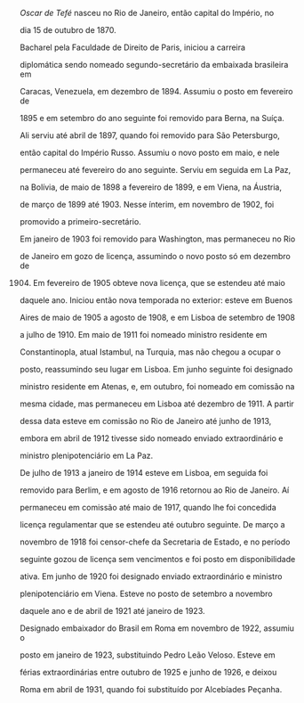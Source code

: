 

*Oscar de Tefé* nasceu no Rio de Janeiro, então capital do Império, no

dia 15 de outubro de 1870.



Bacharel pela Faculdade de Direito de Paris, iniciou a carreira

diplomática sendo nomeado segundo-secretário da embaixada brasileira em

Caracas, Venezuela, em dezembro de 1894. Assumiu o posto em fevereiro de

1895 e em setembro do ano seguinte foi removido para Berna, na Suíça.

Ali serviu até abril de 1897, quando foi removido para São Petersburgo,

então capital do Império Russo. Assumiu o novo posto em maio, e nele

permaneceu até fevereiro do ano seguinte. Serviu em seguida em La Paz,

na Bolívia, de maio de 1898 a fevereiro de 1899, e em Viena, na Áustria,

de março de 1899 até 1903. Nesse ínterim, em novembro de 1902, foi

promovido a primeiro-secretário.



Em janeiro de 1903 foi removido para Washington, mas permaneceu no Rio

de Janeiro em gozo de licença, assumindo o novo posto só em dezembro de

1904. Em fevereiro de 1905 obteve nova licença, que se estendeu até maio

daquele ano. Iniciou então nova temporada no exterior: esteve em Buenos

Aires de maio de 1905 a agosto de 1908, e em Lisboa de setembro de 1908

a julho de 1910. Em maio de 1911 foi nomeado ministro residente em

Constantinopla, atual Istambul, na Turquia, mas não chegou a ocupar o

posto, reassumindo seu lugar em Lisboa. Em junho seguinte foi designado

ministro residente em Atenas, e, em outubro, foi nomeado em comissão na

mesma cidade, mas permaneceu em Lisboa até dezembro de 1911. A partir

dessa data esteve em comissão no Rio de Janeiro até junho de 1913,

embora em abril de 1912 tivesse sido nomeado enviado extraordinário e

ministro plenipotenciário em La Paz.



De julho de 1913 a janeiro de 1914 esteve em Lisboa, em seguida foi

removido para Berlim, e em agosto de 1916 retornou ao Rio de Janeiro. Aí

permaneceu em comissão até maio de 1917, quando lhe foi concedida

licença regulamentar que se estendeu até outubro seguinte. De março a

novembro de 1918 foi censor-chefe da Secretaria de Estado, e no período

seguinte gozou de licença sem vencimentos e foi posto em disponibilidade

ativa. Em junho de 1920 foi designado enviado extraordinário e ministro

plenipotenciário em Viena. Esteve no posto de setembro a novembro

daquele ano e de abril de 1921 até janeiro de 1923.



Designado embaixador do Brasil em Roma em novembro de 1922, assumiu o

posto em janeiro de 1923, substituindo Pedro Leão Veloso. Esteve em

férias extraordinárias entre outubro de 1925 e junho de 1926, e deixou

Roma em abril de 1931, quando foi substituído por Alcebíades Peçanha.



